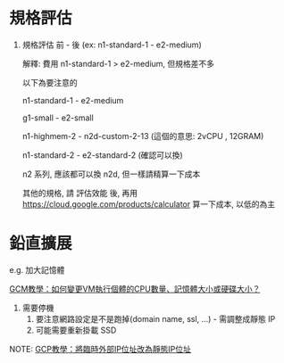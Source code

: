 # 規格評估

1. 規格評估 前 -  後 (ex: n1-standard-1 - e2-medium)
   
    解釋: 費用 n1-standard-1 > e2-medium, 但規格差不多

    以下為要注意的

    n1-standard-1 - e2-medium

    g1-small - e2-small

    n1-highmem-2 - n2d-custom-2-13 (這個的意思:  2vCPU , 12GRAM)

    n1-standard-2 - e2-standard-2 (確認可以換)

    n2 系列, 應該都可以換 n2d, 但一樣請精算一下成本

    其他的規格, 請 評估效能 後, 再用 https://cloud.google.com/products/calculator 算一下成本, 以低的為主
    

# 鉛直擴展

e.g. 加大記憶體

[GCM教學：如何變更VM執行個體的CPU數量、記憶體大小或硬碟大小？](https://mrtang.tw/blog/post/how-to-change-a-machine-type-on-google-compute-engine)

1. 需要停機
   1. 要注意網路設定是不是跑掉(domain name, ssl, ...) - 需調整成靜態 IP
   2. 可能需要重新掛載 SSD


NOTE: [GCP教學：將臨時外部IP位址改為靜態IP位址](https://mrtang.tw/blog/post/reserving-a-static-external-ip-address-google-cloud-platform)